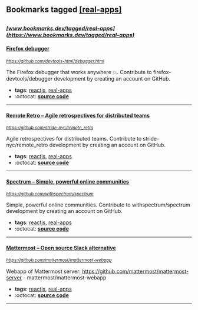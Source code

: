 ## Bookmarks tagged [[real-apps]](https://www.bookmarks.dev/search?q=[real-apps])

_<sup><sup>[www.bookmarks.dev/tagged/real-apps](https://www.bookmarks.dev/tagged/real-apps)</sup></sup>_
---
#### [Firefox debugger](https://github.com/devtools-html/debugger.html)
_<sup>https://github.com/devtools-html/debugger.html</sup>_

The Firefox debugger that works anywhere  :boom:. Contribute to firefox-devtools/debugger development by creating an account on GitHub.
* **tags**: [reactjs](../tagged/reactjs.md), [real-apps](../tagged/real-apps.md)
* :octocat: **[source code](https://github.com/devtools-html/debugger.html)**
---
#### [Remote Retro – Agile retrospectives for distributed teams](https://github.com/stride-nyc/remote_retro)
_<sup>https://github.com/stride-nyc/remote_retro</sup>_

Agile retrospectives for distributed teams. Contribute to stride-nyc/remote_retro development by creating an account on GitHub.
* **tags**: [reactjs](../tagged/reactjs.md), [real-apps](../tagged/real-apps.md)
* :octocat: **[source code](https://github.com/stride-nyc/remote_retro)**
---
#### [Spectrum – Simple, powerful online communities](https://github.com/withspectrum/spectrum)
_<sup>https://github.com/withspectrum/spectrum</sup>_

Simple, powerful online communities. Contribute to withspectrum/spectrum development by creating an account on GitHub.
* **tags**: [reactjs](../tagged/reactjs.md), [real-apps](../tagged/real-apps.md)
* :octocat: **[source code](https://github.com/withspectrum/spectrum)**
---
#### [Mattermost – Open source Slack alternative](https://github.com/mattermost/mattermost-webapp)
_<sup>https://github.com/mattermost/mattermost-webapp</sup>_

Webapp of Mattermost server: https://github.com/mattermost/mattermost-server - mattermost/mattermost-webapp
* **tags**: [reactjs](../tagged/reactjs.md), [real-apps](../tagged/real-apps.md)
* :octocat: **[source code](https://github.com/mattermost/mattermost-webapp)**
---
